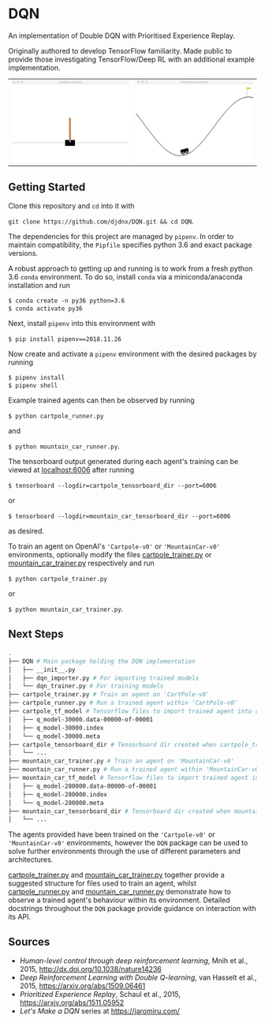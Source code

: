 # DQN

An implementation of Double DQN with Prioritised Experience Replay.

Originally authored to develop TensorFlow familiarity. Made public to provide those investigating TensorFlow/Deep RL with an additional example implementation.

<table><tr><td><img src='https://github.com/djdnx/DQN/blob/master/cartpole.gif' alt='cartpole_demo_gif'></td><td><img src='https://github.com/djdnx/DQN/blob/master/mountain_car.gif' alt='mountain_car_demo_gif'></td></tr></table>

## Getting Started

Clone this repository and `cd` into it with

`git clone https://github.com/djdnx/DQN.git && cd DQN`.

The dependencies for this project are managed by `pipenv`. In order to maintain compatibility, the `Pipfile` specifies python 3.6 and exact package versions.

A robust approach to getting up and running is to work from a fresh python 3.6 `conda` environment. To do so, install `conda` via a miniconda/anaconda installation and run

```
$ conda create -n py36 python=3.6
$ conda activate py36
```

Next, install `pipenv` into this environment with

``
$ pip install pipenv==2018.11.26
``

Now create and activate a `pipenv` environment with the desired packages by running

```
$ pipenv install
$ pipenv shell
```

Example trained agents can then be observed by running

`$ python cartpole_runner.py`

and

`$ python mountain_car_runner.py`.

The tensorboard output generated during each agent's training can be viewed at [localhost:6006](http://localhost:6006) after running

`$ tensorboard --logdir=cartpole_tensorboard_dir --port=6006`

or

`$ tensorboard --logdir=mountain_car_tensorboard_dir --port=6006`

as desired.

To train an agent on OpenAI's `'Cartpole-v0'` or `'MountainCar-v0'` environments,
optionally modify the files [cartpole_trainer.py](cartpole_trainer.py) or [mountain_car_trainer.py](mountain_car_trainer.py)
respectively and run

`$ python cartpole_trainer.py`

or

`$ python mountain_car_trainer.py`.

## Next Steps

```bash
.
├── DQN # Main package holding the DQN implementation
│   ├── __init__.py
│   ├── dqn_importer.py # For importing trained models
│   └── dqn_trainer.py # For training models
├── cartpole_trainer.py # Train an agent on 'CartPole-v0'
├── cartpole_runner.py # Run a trained agent within 'CartPole-v0'
├── cartpole_tf_model # Tensorflow files to import trained agent into cartpole_runner.py
│   ├── q_model-30000.data-00000-of-00001
│   ├── q_model-30000.index
│   └── q_model-30000.meta
├── cartpole_tensorboard_dir # Tensorboard dir created when cartpole_trainer.py is run
│   └── ...
├── mountain_car_trainer.py # Train an agent on 'MountainCar-v0'
├── mountain_car_runner.py # Run a trained agent within 'MountainCar-v0'
├── mountain_car_tf_model # Tensorflow files to import trained agent into mountain_car_runner.py
│   ├── q_model-280000.data-00000-of-00001
│   ├── q_model-280000.index
│   └── q_model-280000.meta
├── mountain_car_tensorboard_dir # Tensorboard dir created when mountain_car_trainer.py is run
│   └── ...
```

The agents provided have been trained on the `'Cartpole-v0'` or `'MountainCar-v0'` environments,
however the `DQN` package can be used to solve further environments through the use of different
parameters and architectures.

[cartpole_trainer.py](cartpole_trainer.py) and [mountain_car_trainer.py](mountain_car_trainer.py) together provide a suggested structure for files used to train an agent, whilst [cartpole_runner.py](cartpole_runner.py) and [mountain_car_runner.py](mountain_car_runner.py) demonstrate how to observe a trained agent's behaviour within its environment. Detailed docstrings throughout the `DQN` package provide guidance on interaction with its API.

## Sources
- _Human-level control through deep reinforcement learning_, Mnih et al., 2015, http://dx.doi.org/10.1038/nature14236
- _Deep Reinforcement Learning with Double Q-learning_, van Hasselt et al., 2015, https://arxiv.org/abs/1509.06461
- _Prioritized Experience Replay_, Schaul et al., 2015, https://arxiv.org/abs/1511.05952
- _Let's Make a DQN_ series at https://jaromiru.com/
